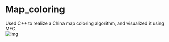 # Map_coloring
Used C++ to realize a China map coloring algorithm, and visualized it using MFC.<br>
![img]()
